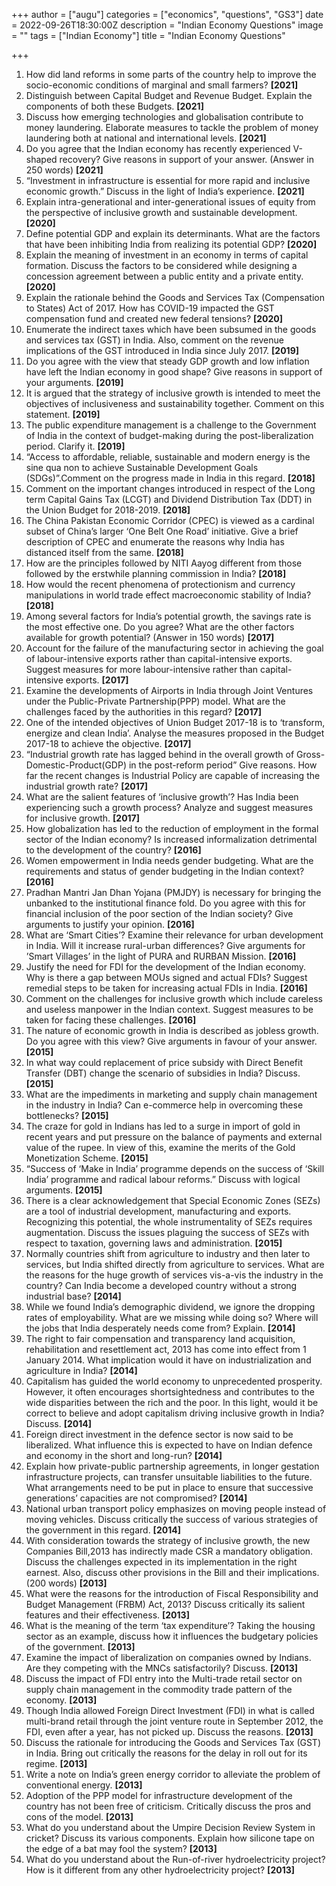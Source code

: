 +++
author = ["augu"]
categories = ["economics", "questions", "GS3"]
date = 2022-09-26T18:30:00Z
description = "Indian Economy Questions"
image = ""
tags = ["Indian Economy"]
title = "Indian Economy Questions"

+++
 1. How did land reforms in some parts of the country help to improve the socio-economic conditions of marginal and small farmers? **\[2021\]**
 2. Distinguish between Capital Budget and Revenue Budget. Explain the components of both these Budgets. **\[2021\]**
 3. Discuss how emerging technologies and globalisation contribute to money laundering. Elaborate measures to tackle the problem of money laundering both at national and international levels. **\[2021\]**
 4. Do you agree that the Indian economy has recently experienced V-shaped recovery? Give reasons in support of your answer. (Answer in 250 words) **\[2021\]**
 5. “Investment in infrastructure is essential for more rapid and inclusive economic growth.” Discuss in the light of India’s experience. **\[2021\]**
 6. Explain intra-generational and inter-generational issues of equity from the perspective of inclusive growth and sustainable development. **\[2020\]**
 7. Define potential GDP and explain its determinants. What are the factors that have been inhibiting India from realizing its potential GDP? **\[2020\]**
 8. Explain the meaning of investment in an economy in terms of capital formation. Discuss the factors to be considered while designing a concession agreement between a public entity and a private entity. **\[2020\]**
 9. Explain the rationale behind the Goods and Services Tax (Compensation to States) Act of 2017. How has COVID-19 impacted the GST compensation fund and created new federal tensions? **\[2020\]**
10. Enumerate the indirect taxes which have been subsumed in the goods and services tax (GST) in India. Also, comment on the revenue implications of the GST introduced in India since July 2017. **\[2019\]**
11. Do you agree with the view that steady GDP growth and low inflation have left the Indian economy in good shape? Give reasons in support of your arguments. **\[2019\]**
12. It is argued that the strategy of inclusive growth is intended to meet the objectives of inclusiveness and sustainability together. Comment on this statement. **\[2019\]**
13. The public expenditure management is a challenge to the Government of India in the context of budget-making during the post-liberalization period. Clarify it. **\[2019\]**
14. “Access to affordable, reliable, sustainable and modern energy is the sine qua non to achieve Sustainable Development Goals (SDGs)”.Comment on the progress made in India in this regard. **\[2018\]**
15. Comment on the important changes introduced in respect of the Long term Capital Gains Tax (LCGT) and Dividend Distribution Tax (DDT) in the Union Budget for 2018-2019. **\[2018\]**
16. The China Pakistan Economic Corridor (CPEC) is viewed as a cardinal subset of China’s larger ‘One Belt One Road’ initiative. Give a brief description of CPEC and enumerate the reasons why India has distanced itself from the same. **\[2018\]**
17. How are the principles followed by NITI Aayog different from those followed by the erstwhile planning commission in India? **\[2018\]**
18. How would the recent phenomena of protectionism and currency manipulations in world trade effect macroeconomic stability of India? **\[2018\]**
19. Among several factors for India’s potential growth, the savings rate is the most effective one. Do you agree? What are the other factors available for growth potential? (Answer in 150 words) **\[2017\]**
20. Account for the failure of the manufacturing sector in achieving the goal of labour-intensive exports rather than capital-intensive exports. Suggest measures for more labour-intensive rather than capital-intensive exports. **\[2017\]**
21. Examine the developments of Airports in India through Joint Ventures under the Public-Private Partnership(PPP) model. What are the challenges faced by the authorities in this regard? **\[2017\]**
22. One of the intended objectives of Union Budget 2017-18 is to ‘transform, energize and clean India’. Analyse the measures proposed in the Budget 2017-18 to achieve the objective. **\[2017\]**
23. “Industrial growth rate has lagged behind in the overall growth of Gross-Domestic-Product(GDP) in the post-reform period” Give reasons. How far the recent changes is Industrial Policy are capable of increasing the industrial growth rate? **\[2017\]**
24. What are the salient features of ‘inclusive growth’? Has India been experiencing such a growth process? Analyze and suggest measures for inclusive growth. **\[2017\]**
25. How globalization has led to the reduction of employment in the formal sector of the Indian economy? Is increased informalization detrimental to the development of the country? **\[2016\]**
26. Women empowerment in India needs gender budgeting. What are the requirements and status of gender budgeting in the Indian context? **\[2016\]**
27. Pradhan Mantri Jan Dhan Yojana (PMJDY) is necessary for bringing the unbanked to the institutional finance fold. Do you agree with this for financial inclusion of the poor section of the Indian society? Give arguments to justify your opinion. **\[2016\]**
28. What are ‘Smart Cities’? Examine their relevance for urban development in India. Will it increase rural-urban differences? Give arguments for ’Smart Villages’ in the light of PURA and RURBAN Mission. **\[2016\]**
29. Justify the need for FDI for the development of the Indian economy. Why is there a gap between MOUs signed and actual FDIs? Suggest remedial steps to be taken for increasing actual FDIs in India. **\[2016\]**
30. Comment on the challenges for inclusive growth which include careless and useless manpower in the Indian context. Suggest measures to be taken for facing these challenges. **\[2016\]**
31. The nature of economic growth in India is described as jobless growth. Do you agree with this view? Give arguments in favour of your answer. **\[2015\]**
32. In what way could replacement of price subsidy with Direct Benefit Transfer (DBT) change the scenario of subsidies in India? Discuss. **\[2015\]**
33. What are the impediments in marketing and supply chain management in the industry in India? Can e-commerce help in overcoming these bottlenecks? **\[2015\]**
34. The craze for gold in Indians has led to a surge in import of gold in recent years and put pressure on the balance of payments and external value of the rupee. In view of this, examine the merits of the Gold Monetization Scheme. **\[2015\]**
35. “Success of ‘Make in India’ programme depends on the success of ‘Skill India’ programme and radical labour reforms.” Discuss with logical arguments. **\[2015\]**
36. There is a clear acknowledgement that Special Economic Zones (SEZs) are a tool of industrial development, manufacturing and exports. Recognizing this potential, the whole instrumentality of SEZs requires augmentation. Discuss the issues plaguing the success of SEZs with respect to taxation, governing laws and administration. **\[2015\]**
37. Normally countries shift from agriculture to industry and then later to services, but India shifted directly from agriculture to services. What are the reasons for the huge growth of services vis-a-vis the industry in the country? Can India become a developed country without a strong industrial base? **\[2014\]**
38. While we found India’s demographic dividend, we ignore the dropping rates of employability. What are we missing while doing so? Where will the jobs that India desperately needs come from? Explain. **\[2014\]**
39. The right to fair compensation and transparency land acquisition, rehabilitation and resettlement act, 2013 has come into effect from 1 January 2014. What implication would it have on industrialization and agriculture in India? **\[2014\]**
40. Capitalism has guided the world economy to unprecedented prosperity. However, it often encourages shortsightedness and contributes to the wide disparities between the rich and the poor. In this light, would it be correct to believe and adopt capitalism driving inclusive growth in India? Discuss.   **\[2014\]**
41. Foreign direct investment in the defence sector is now said to be liberalized. What influence this is expected to have on Indian defence and economy in the short and long-run? **\[2014\]**
42. Explain how private-public partnership agreements, in longer gestation infrastructure projects, can transfer unsuitable liabilities to the future. What arrangements need to be put in place to ensure that successive generations’ capacities are not compromised? **\[2014\]**
43. National urban transport policy emphasizes on moving people instead of moving vehicles. Discuss critically the success of various strategies of the government in this regard. **\[2014\]**
44. With consideration towards the strategy of inclusive growth, the new Companies Bill,2013 has indirectly made CSR a mandatory obligation. Discuss the challenges expected in its implementation in the right earnest. Also, discuss other provisions in the Bill and their implications. (200 words) **\[2013\]**
45. What were the reasons for the introduction of Fiscal Responsibility and Budget Management (FRBM) Act, 2013? Discuss critically its salient features and their effectiveness. **\[2013\]**
46. What is the meaning of the term ‘tax expenditure’? Taking the housing sector as an example, discuss how it influences the budgetary policies of the government. **\[2013\]**
47. Examine the impact of liberalization on companies owned by Indians. Are they competing with the MNCs satisfactorily? Discuss. **\[2013\]**
48. Discuss the impact of FDI entry into the Multi-trade retail sector on supply chain management in the commodity trade pattern of the economy. **\[2013\]**
49. Though India allowed Foreign Direct Investment (FDI) in what is called multi-brand retail through the joint venture route in September 2012, the FDI, even after a year, has not picked up. Discuss the reasons. **\[2013\]**
50. Discuss the rationale for introducing the Goods and Services Tax (GST) in India. Bring out critically the reasons for the delay in roll out for its regime. **\[2013\]**
51. Write a note on India’s green energy corridor to alleviate the problem of conventional energy. **\[2013\]**
52. Adoption of the PPP model for infrastructure development of the country has not been free of criticism. Critically discuss the pros and cons of the model. **\[2013\]**
53. What do you understand about the Umpire Decision Review System in cricket? Discuss its various components. Explain how silicone tape on the edge of a bat may fool the system? **\[2013\]**
54. What do you understand about the Run-of-river hydroelectricity project? How is it different from any other hydroelectricity project? **\[2013\]**